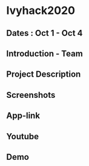 # Ivyhack2020
Dates : 
Oct 1 - Oct 4
---
Introduction - Team 
---
Project Description
---
Screenshots
---
App-link
---
Youtube
---
Demo
---

